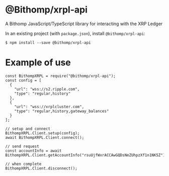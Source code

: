 # @Bithomp/xrpl-api

A Bithomp JavaScript/TypeScript library for interacting with the XRP Ledger

In an existing project (with `package.json`), install `@bithomp/xrpl-api`:

```
$ npm install --save @bithomp/xrpl-api
```

# Example of use

```
const BithompXRPL = require("@bithomp/xrpl-api");
const config = [
  {
    "url": "wss://s2.ripple.com",
    "type": "regular,history"
  },
  {
    "url": "wss://xrplcluster.com",
    "type": "regular,history,gateway_balances"
  }
];

// setup and connect
BithompXRPL.Client.setup(config);
await BithompXRPL.Client.connect();

// send request
const accountInfo = await BithompXRPL.Client.getAccountInfo("rsuUjfWxrACCAwGQDsNeZUhpzXf1n1NK5Z");

// when complete
BithompXRPL.Client.disconnect();
```
